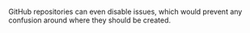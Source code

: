 GitHub repositories can even disable issues, which would prevent any confusion around where they should be created.
